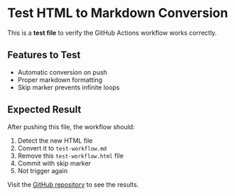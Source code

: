 # Test HTML to Markdown Conversion

This is a **test file** to verify the GitHub Actions workflow works correctly.

## Features to Test

- Automatic conversion on push
- Proper markdown formatting
- Skip marker prevents infinite loops

## Expected Result

After pushing this file, the workflow should:

1.  Detect the new HTML file
2.  Convert it to `test-workflow.md`
3.  Remove this `test-workflow.html` file
4.  Commit with skip marker
5.  Not trigger again

Visit the [GitHub repository](https://github.com) to see the results.
